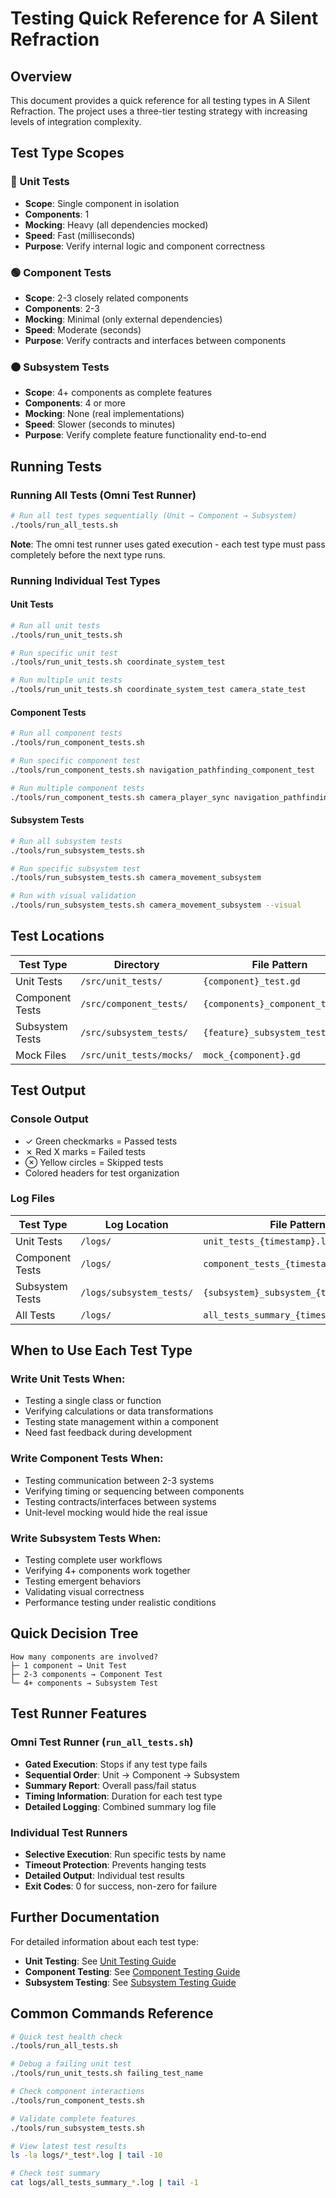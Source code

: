 # Testing Quick Reference for A Silent Refraction

## Overview

This document provides a quick reference for all testing types in A Silent Refraction. The project uses a three-tier testing strategy with increasing levels of integration complexity.

## Test Type Scopes

### 🔵 Unit Tests
- **Scope**: Single component in isolation
- **Components**: 1
- **Mocking**: Heavy (all dependencies mocked)
- **Speed**: Fast (milliseconds)
- **Purpose**: Verify internal logic and component correctness

### 🟢 Component Tests
- **Scope**: 2-3 closely related components
- **Components**: 2-3
- **Mocking**: Minimal (only external dependencies)
- **Speed**: Moderate (seconds)
- **Purpose**: Verify contracts and interfaces between components

### 🟠 Subsystem Tests
- **Scope**: 4+ components as complete features
- **Components**: 4 or more
- **Mocking**: None (real implementations)
- **Speed**: Slower (seconds to minutes)
- **Purpose**: Verify complete feature functionality end-to-end

## Running Tests

### Running All Tests (Omni Test Runner)

```bash
# Run all test types sequentially (Unit → Component → Subsystem)
./tools/run_all_tests.sh
```

**Note**: The omni test runner uses gated execution - each test type must pass completely before the next type runs.

### Running Individual Test Types

#### Unit Tests
```bash
# Run all unit tests
./tools/run_unit_tests.sh

# Run specific unit test
./tools/run_unit_tests.sh coordinate_system_test

# Run multiple unit tests
./tools/run_unit_tests.sh coordinate_system_test camera_state_test
```

#### Component Tests
```bash
# Run all component tests
./tools/run_component_tests.sh

# Run specific component test
./tools/run_component_tests.sh navigation_pathfinding_component_test

# Run multiple component tests
./tools/run_component_tests.sh camera_player_sync navigation_pathfinding
```

#### Subsystem Tests
```bash
# Run all subsystem tests
./tools/run_subsystem_tests.sh

# Run specific subsystem test
./tools/run_subsystem_tests.sh camera_movement_subsystem

# Run with visual validation
./tools/run_subsystem_tests.sh camera_movement_subsystem --visual
```

## Test Locations

| Test Type | Directory | File Pattern | Example |
|-----------|-----------|--------------|---------|
| Unit Tests | `/src/unit_tests/` | `{component}_test.gd` | `coordinate_system_test.gd` |
| Component Tests | `/src/component_tests/` | `{components}_component_test.gd` | `camera_player_sync_component_test.gd` |
| Subsystem Tests | `/src/subsystem_tests/` | `{feature}_subsystem_test.gd` | `camera_movement_subsystem_test.gd` |
| Mock Files | `/src/unit_tests/mocks/` | `mock_{component}.gd` | `mock_district.gd` |

## Test Output

### Console Output
- ✓ Green checkmarks = Passed tests
- ✗ Red X marks = Failed tests
- ⊗ Yellow circles = Skipped tests
- Colored headers for test organization

### Log Files

| Test Type | Log Location | File Pattern |
|-----------|--------------|--------------|
| Unit Tests | `/logs/` | `unit_tests_{timestamp}.log` |
| Component Tests | `/logs/` | `component_tests_{timestamp}.log` |
| Subsystem Tests | `/logs/subsystem_tests/` | `{subsystem}_subsystem_{timestamp}.log` |
| All Tests | `/logs/` | `all_tests_summary_{timestamp}.log` |

## When to Use Each Test Type

### Write Unit Tests When:
- Testing a single class or function
- Verifying calculations or data transformations
- Testing state management within a component
- Need fast feedback during development

### Write Component Tests When:
- Testing communication between 2-3 systems
- Verifying timing or sequencing between components
- Testing contracts/interfaces between systems
- Unit-level mocking would hide the real issue

### Write Subsystem Tests When:
- Testing complete user workflows
- Verifying 4+ components work together
- Testing emergent behaviors
- Validating visual correctness
- Performance testing under realistic conditions

## Quick Decision Tree

```
How many components are involved?
├─ 1 component → Unit Test
├─ 2-3 components → Component Test
└─ 4+ components → Subsystem Test
```

## Test Runner Features

### Omni Test Runner (`run_all_tests.sh`)
- **Gated Execution**: Stops if any test type fails
- **Sequential Order**: Unit → Component → Subsystem
- **Summary Report**: Overall pass/fail status
- **Timing Information**: Duration for each test type
- **Detailed Logging**: Combined summary log file

### Individual Test Runners
- **Selective Execution**: Run specific tests by name
- **Timeout Protection**: Prevents hanging tests
- **Detailed Output**: Individual test results
- **Exit Codes**: 0 for success, non-zero for failure

## Further Documentation

For detailed information about each test type:

- **Unit Testing**: See [Unit Testing Guide](unit_testing_guide.md)
- **Component Testing**: See [Component Testing Guide](component_testing_guide.md)
- **Subsystem Testing**: See [Subsystem Testing Guide](subsystem_testing_guide.md)

## Common Commands Reference

```bash
# Quick test health check
./tools/run_all_tests.sh

# Debug a failing unit test
./tools/run_unit_tests.sh failing_test_name

# Check component interactions
./tools/run_component_tests.sh

# Validate complete features
./tools/run_subsystem_tests.sh

# View latest test results
ls -la logs/*_test*.log | tail -10

# Check test summary
cat logs/all_tests_summary_*.log | tail -1
```